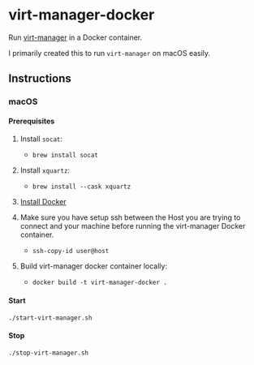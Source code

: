# virt-manager-docker

Run [virt-manager](https://virt-manager.org/) in a Docker container.

I primarily created this to run `virt-manager` on macOS easily.

## Instructions

### macOS

#### Prerequisites

1. Install `socat`: 
   - `brew install socat`
   
2. Install `xquartz`:
   - `brew install --cask xquartz`
   
3. [Install Docker](https://docs.docker.com/docker-for-mac/install/)

4. Make sure you have setup ssh between the Host you are trying to connect and your machine before running the virt-manager Docker container.
   - `ssh-copy-id user@host`

5. Build virt-manager docker container locally:
   - `docker build -t virt-manager-docker .`

#### Start

`./start-virt-manager.sh`

#### Stop

`./stop-virt-manager.sh`
